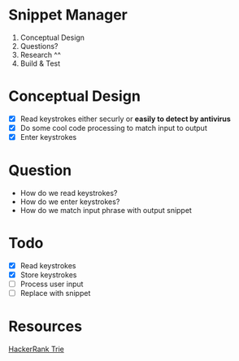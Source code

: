 # Snippet Manager
1. Conceptual Design
2. Questions?
3. Research ^^
4. Build & Test

# Conceptual Design
- [x] Read keystrokes either securly or __easily to detect by antivirus__
- [x] Do some cool code processing to match input to output
- [x] Enter keystrokes

# Question
- How do we read keystrokes?
- How do we enter keystrokes?
- How do we match input phrase with output snippet

# Todo
- [x] Read keystrokes
- [x] Store keystrokes
- [ ] Process user input
- [ ] Replace with snippet

# Resources
[HackerRank Trie](https://www.youtube.com/watch?v=zIjfhVPRZCg)
